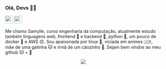 ### Olá, Devs 👋🏻

<p><a href="https://twitter.com/samyevel"><img src="https://img.shields.io/badge/-twitter-blueviolet" height=25></a> <a href="https://www.linkedin.com/in/samylle-sales-4407a9160/"><img src="https://img.shields.io/badge/-Linkedin-blue" height=25></a></p>

Me chamo Samylle, curso engenharia da computação, atualmente estudo também linguagens web, frontend 🦄 e backend 🐴, python 🐍, um pouco de docker 🐳 e AWS 😊. Sou apaixonada por linux 🐧, viciada em animes 🇯🇵, mãe de uma gatinha 🐱 e irmã de um cãozinho 🐶. Sejam bem vindos ao meu github 🐱 + 🐙
 
<p align="center"><img src="https://4.bp.blogspot.com/-4bfB7R9-HQk/WN0E7_pfj5I/AAAAAAAAa-k/otCFwuYwQKMJbN6JPpEjxfYhnR8aQr43QCLcB/s1600/20%2BGifs%2BStar%2BWars%2B3.gif"></p>
